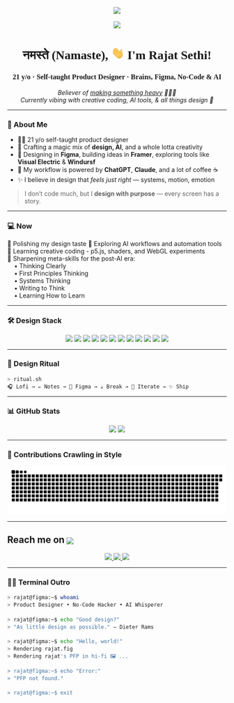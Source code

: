 
<!-- Header Image -->
<p align="center">
  <img src="https://raw.githubusercontent.com/halfrost/halfrost/master/icons/header_.png" />
</p>

<!-- Typing Intro -->
<p align="center">
  
<img src="https://readme-typing-svg.demolab.com?font=Geist+Mono&size=24&pause=1000&center=true&vCenter=true&width=480&color=ffffff&lines=he%2Fhim+%E2%80%89%E2%80%A2%E2%80%89+designer;Design+%2B+AI+%3D+%F0%9F%A4%8C;Designing+with+intention+and+motion" />
  
</p>

<!-- Hero Section -->
<h1 align="center" style="font-family:Instrument Serif;">नमस्ते (Namaste), <img src="https://raw.githubusercontent.com/ABSphreak/ABSphreak/master/gifs/Hi.gif" width="30px"> I'm Rajat Sethi!</h1>
<h3 align="center" style="font-family:Geist;">21 y/o · Self-taught Product Designer · Brains, Figma, No-Code & AI</h3>
<p align="center">
  <em>Believer of <a href="https://www.workingtheorys.com/p/make-something-heavy" target="_blank">making something heavy</a> 👨🏻‍🎨</em><br/>
  <em>Currently vibing with creative coding, AI tools, & all things design 🍃</em>
</p>

---

### 🧠 About Me

- 🧍‍♂️ 21 y/o self-taught product designer  
- 🧪 Crafting a magic mix of **design, AI**, and a whole lotta creativity  
- 🎨 Designing in **Figma**, building ideas in **Framer**, exploring tools like **Visual Electric** & **Windursf**  
- 🤖 My workflow is powered by **ChatGPT**, **Claude**, and a lot of coffee ☕  
- ✨ I believe in design that *feels just right* — systems, motion, emotion  

> I don’t code much, but I **design with purpose** — every screen has a story.

---

### 💻 Now  

🎨 Polishing my design taste
🔭 Exploring AI workflows and automation tools  
🌱 Learning creative coding - p5.js, shaders, and WebGL experiments  
🧠 Sharpening meta-skills for the post-AI era:  
&nbsp;&nbsp;&nbsp;&nbsp;•&nbsp;Thinking Clearly  
&nbsp;&nbsp;&nbsp;&nbsp;•&nbsp;First Principles Thinking  
&nbsp;&nbsp;&nbsp;&nbsp;•&nbsp;Systems Thinking  
&nbsp;&nbsp;&nbsp;&nbsp;•&nbsp;Writing to Think   
&nbsp;&nbsp;&nbsp;&nbsp;•&nbsp;Learning How to Learn  


---

### 🛠 Design Stack

<div align="center">

  <img src="https://img.shields.io/badge/Figma-%23F24E1E.svg?style=for-the-badge&logo=figma&logoColor=white" />
  <img src="https://img.shields.io/badge/Framer-black?style=for-the-badge&logo=framer&logoColor=blue" />
  <img src="https://img.shields.io/badge/Behance-1769ff?style=for-the-badge&logo=behance&logoColor=white" />
  <img src="https://img.shields.io/badge/Arc-000000?style=for-the-badge&logo=arc&logoColor=white" />
  <img src="https://img.shields.io/badge/Storybook-FF4785?style=for-the-badge&logo=storybook&logoColor=white" />
  <img src="https://img.shields.io/badge/Notion-%23000000.svg?style=for-the-badge&logo=notion&logoColor=white" />
  <img src="https://img.shields.io/badge/ChatGPT-00A67E?style=for-the-badge&logo=openai&logoColor=white" />
  <img src="https://img.shields.io/badge/Claude-111111?style=for-the-badge&logo=anthropic&logoColor=white" />
  <img src="https://img.shields.io/badge/GitHub-%23121011.svg?style=for-the-badge&logo=github&logoColor=white" />
  <img src="https://img.shields.io/badge/Vercel-%23000000.svg?style=for-the-badge&logo=vercel&logoColor=white" />
  <img src="https://img.shields.io/badge/p5.js-ED225D?style=for-the-badge&logo=p5.js&logoColor=FFFFFF" />
  <img src="https://img.shields.io/badge/Cursor-000000?style=for-the-badge&logo=data:image/svg+xml;base64,PHN2ZyBmaWxsPSJ3aGl0ZSIgaGVpZ2h0PSIxNnB4IiB2aWV3Qm94PSIwIDAgMjAgMjAiIHdpZHRoPSIxNnB4IiB4bWxucz0iaHR0cDovL3d3dy53My5vcmcvMjAwMC9zdmciPjxwYXRoIGQ9Ik0xMi4yMjIgMTIuMjIyTDIuNTU1IDIuNTU1bDE1Ljg4OS0yLjIyMi0yLjIyMiAxNS44ODl6Ii8+PC9zdmc+" />

</div>

---

### 🧘 Design Ritual

```bash
> ritual.sh
🎧 Lofi → ✏️ Notes → 🎨 Figma → ☕ Break → 🔁 Iterate → ✨ Ship
```

---

### 📊 GitHub Stats

<p align="center">
  <img src="https://github-readme-stats.vercel.app/api?username=sethihq&show_icons=true&theme=radical" width="45%" />
  <img src="https://github-readme-streak-stats.herokuapp.com/?user=sethihq&theme=radical" width="48%" />
</p>

---

### 🐍 Contributions Crawling in Style

<p align="center">
  <img src="https://github.com/rajatzz/rajatzz/raw/output/github-contribution-grid-snake.svg" alt="snake" />
</p>

---

<h2 align="left">Reach me on <img align = "center"  src="https://media0.giphy.com/media/jqNPzdTTxQfOgOqpO4/source.gif" width="20"></h2>

<p align="center">
  <a href="https://twitter.com/sethiHQ" target="_blank">
    <img src="https://img.shields.io/badge/X-%23000000.svg?style=for-the-badge&logo=X&logoColor=white" />
  </a>
  <a href="https://www.linkedin.com/in/sethihq/" target="_blank">
    <img src="https://img.shields.io/badge/linkedin-%230077B5.svg?style=for-the-badge&logo=linkedin&logoColor=white" />
  </a>
  <a href="https://rajatsethi.live/" target="_blank">
    <img src="https://img.shields.io/badge/Portfolio-%23000000.svg?&style=for-the-badge&logo=google-chrome&logoColor=white" />
  </a>
</p>

---

### 👨‍💻 Terminal Outro

```bash
> rajat@figma:~$ whoami
> Product Designer • No-Code Hacker • AI Whisperer

> rajat@figma:~$ echo "Good design?"
> "As little design as possible." – Dieter Rams

> rajat@figma:~$ echo "Hello, world!"
> Rendering rajat.fig
> Rendering rajat's PFP in hi-fi 🖼️ ...

> rajat@figma:~$ echo "Error:"
> "PFP not found."

> rajat@figma:~$ exit
```
